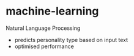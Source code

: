 # machine-learning
Natural Language Processing
- predicts personality type based on input text
- optimised performance 
